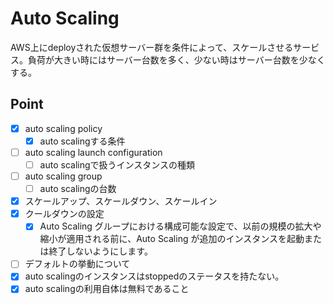 # Auto Scaling
AWS上にdeployされた仮想サーバー群を条件によって、スケールさせるサービス。負荷が大きい時にはサーバー台数を多く、少ない時はサーバー台数を少なくする。

## Point
- [X] auto scaling policy
  - [X] auto scalingする条件
- [ ] auto scaling launch configuration
  - [ ] auto scalingで扱うインスタンスの種類
- [ ] auto scaling group
  - [ ] auto scalingの台数
- [X] スケールアップ、スケールダウン、スケールイン
- [X] クールダウンの設定
  - [X] Auto Scaling グループにおける構成可能な設定で、以前の規模の拡大や縮小が適用される前に、Auto Scaling が追加のインスタンスを起動または終了しないようにします。
- [ ] デフォルトの挙動について
- [X] auto scalingのインスタンスはstoppedのステータスを持たない。
- [X] auto scalingの利用自体は無料であること
